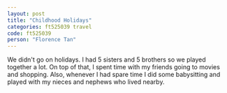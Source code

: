 ```yaml
---
layout: post
title: "Childhood Holidays"
categories: ft525039 travel
code: ft525039
person: "Florence Tan"
---
```


We didn't go on holidays. I had 5 sisters and 5 brothers so we played together a lot. On top of that, I spent time with my friends going to movies and shopping. Also, whenever I had spare time I did some babysitting and played with my nieces and nephews who lived nearby.